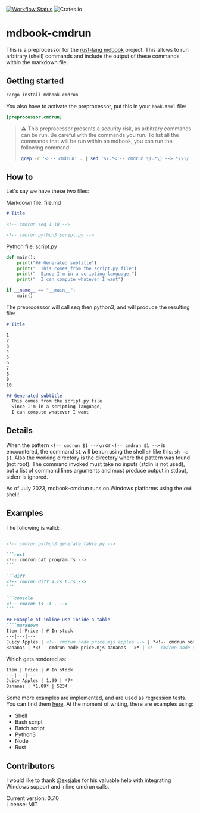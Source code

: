 [![Workflow Status](https://github.com/FauconFan/mdbook-cmdrun/actions/workflows/main.yml/badge.svg)](https://github.com/FauconFan/mdbook-cmdrun/actions?query=workflow%3A%22main%22)
![Crates.io](https://img.shields.io/crates/l/mdbook-cmdrun)

# mdbook-cmdrun

This is a preprocessor for the [rust-lang mdbook](https://github.com/rust-lang/mdBook) project. This allows to run arbitrary (shell) commands and include the output of these commands within the markdown file.

## Getting started

```sh
cargo install mdbook-cmdrun
```

You also have to activate the preprocessor, put this in your `book.toml` file:
```toml
[preprocessor.cmdrun]
```

> :warning: This preprocessor presents a security risk, as arbitrary commands can be run. Be careful with the commands you run.
> To list all the commands that will be run within an mdbook, you can run the following command:
> ```sh
> grep -r '<!-- cmdrun' . | sed 's/.*<!-- cmdrun \(.*\) -->.*/\1/'
> ``````


## How to

Let's say we have these two files:

Markdown file: file.md
```markdown
# Title

<!-- cmdrun seq 1 10 -->

<!-- cmdrun python3 script.py -->

```

Python file: script.py
```python
def main():
    print("## Generated subtitle")
    print("  This comes from the script.py file")
    print("  Since I'm in a scripting language,")
    print("  I can compute whatever I want")

if __name__ == "__main__":
    main()

```

The preprocessor will call seq then python3, and will produce the resulting file:

```markdown
# Title

1
2
3
4
5
6
7
8
9
10

## Generated subtitle
  This comes from the script.py file
  Since I'm in a scripting language,
  I can compute whatever I want


```

## Details

When the pattern `<!-- cmdrun $1 -->\n` or `<!-- cmdrun $1 -->` is encountered, the command `$1` will be run using the shell `sh` like this: `sh -c $1`.
Also the working directory is the directory where the pattern was found (not root).
The command invoked must take no inputs (stdin is not used), but a list of command lines arguments and must produce output in stdout, stderr is ignored.

As of July 2023, mdbook-cmdrun runs on Windows platforms using the `cmd` shell!

## Examples

The following is valid:

````markdown

<!-- cmdrun python3 generate_table.py -->

```rust
<!-- cmdrun cat program.rs -->
```

```diff
<!-- cmdrun diff a.rs b.rs -->
```

```console
<!-- cmdrun ls -l . -->
```

## Example of inline use inside a table
````markdown
Item | Price | # In stock
---|---|---
Juicy Apples | <!-- cmdrun node price.mjs apples --> | *<!-- cmdrun node quantity.mjs apples  -->*
Bananas | *<!-- cmdrun node price.mjs bananas -->* | <!-- cmdrun node quantity.mjs bananas -->
````

Which gets rendered as:
````markdown
Item | Price | # In stock
---|---|---
Juicy Apples | 1.99 | *7*
Bananas | *1.89* | 5234
````

Some more examples are implemented, and are used as regression tests. You can find them [here](https://github.com/FauconFan/mdbook-cmdrun/tree/master/tests/regression/).
At the moment of writing, there are examples using:
- Shell
- Bash script
- Batch script
- Python3
- Node
- Rust


## Contributors

I would like to thank [@exsjabe](https://github.com/exsjabe) for his valuable help with integrating Windows support and inline cmdrun calls.

Current version: 0.7.0  
License: MIT
